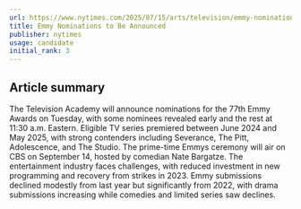 ```yaml
---
url: https://www.nytimes.com/2025/07/15/arts/television/emmy-nominations-2025.html
title: Emmy Nominations to Be Announced
publisher: nytimes
usage: candidate
initial_rank: 3
---
```

## Article summary
The Television Academy will announce nominations for the 77th Emmy Awards on Tuesday, with some nominees revealed early and the rest at 11:30 a.m. Eastern. Eligible TV series premiered between June 2024 and May 2025, with strong contenders including Severance, The Pitt, Adolescence, and The Studio. The prime-time Emmys ceremony will air on CBS on September 14, hosted by comedian Nate Bargatze. The entertainment industry faces challenges, with reduced investment in new programming and recovery from strikes in 2023. Emmy submissions declined modestly from last year but significantly from 2022, with drama submissions increasing while comedies and limited series saw declines.
